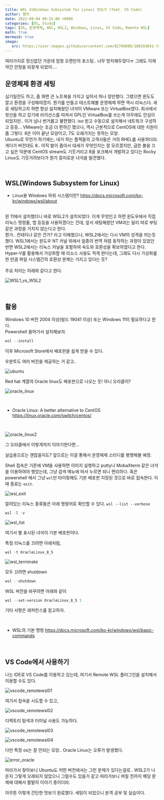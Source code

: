 ```yaml
---
title: WSL d(Windows Subsystem for Linux) 맛보기 (feat. VS Code)
author: 펭덕
date: 2022-09-04 09:25:00 +0900
categories: [OS, Study]
tags: [OS, 운영체제, WSL, WSL2, Windows, Linux, VS Code, Remote WSL]
math: true
mermaid: true
image:
   src: https://user-images.githubusercontent.com/82709090/188293841-7dd44dce-2715-4a1c-a3c3-239e5182cea7.png
---
```


여러가지로 정신없던 가운데 엄청 오랜만의 포스팅.. 너무 방치해두었다ㅠ 그래도 이제 약간 안정을 되찾게 되었어....

## 운영체제 환경 세팅

심기일전도 하고, 좀 화면 큰 노트북을 가지고 싶어서 하나 장만했다. 그랬으면 윈도도 깔고 환경을 구성해야겠지.
뭔가를 만들고 테스트해볼 운영체제 하면 역시 리눅스다. 새로 세팅하고자 하면 항상 설치해왔던 녀석이 VMware 또는 VirtualBox였다. 회사에서 핫산을 하고 있기에 라이선스를 따져서 GPL인 VirtualBox를 쓰는게 아무래도 안심이 되었지만.. 이거 넘나 번거롭고 불편했다. iso 받고 수동으로 설치해서 네트워크 구성하고 등등... VMware는 조금 더 편하긴 했으나, 역시 근본적으로 CentOS에 대한 지원이 좀 그렇다. 8은 이미 끝난 모양이고, 7도 오래가지는 못하는 모양. <br>
Ubuntu로 무언가 하기에는, 내가 하는 플젝들의 고객사들은 거의 RHEL를 사용하더라. 게다가 버전대도 8.. 아직 발이 좁아서 대세가 무엇인지는 잘 모르겠지만, 급한 불을 끄고 싶은 덕분에 CentOS stream도 기웃거리고 8을 포크해서 개발하고 있다는 Rocky Linux도 기웃거려보다가 뭔가 흥미로운 녀석을 발견했다.

<br>

## WSL(Windows Subsystem for Linux)

- Linux용 Windows 하위 시스템이란?
<https://docs.microsoft.com/ko-kr/windows/wsl/about>

<br>
윈 11에서 설치했더니 바로 WSL2가 설치되었다. 이게 무엇인고 하면 윈도우에서 직접 리눅스 명령줄, 앱 등등을 사용하겠다는 건데, 앞서 세팅해왔던 VM과는 달리 따로 부팅같은 과정을 거치지 않는다고 한다. <br>뭔가.. 컨테이너 같은 건가? 라고 이해했으나, WSL2에서는 다시 VM의 성격을 띄는듯 했다. WSL1에서는 윈도우 NT 커널 위에서 일종의 번역 처럼 동작하는 과정이 있었던 반면 WSL2에서는 리눅스 커널을 포함하여 속도와 호환성을 확보하였다고 한다. Hyper-V를 활용해서 가상화할 때 리소스 사용도 적게 한다는데, 그래도 다시 가상화를 한 만큼 파일 시스템간의 호환성 문제는 가지고 있다는 듯?
<br><br>
주요 차이는 아래와 같다고 한다.

![WSL1_vs_WSL2](https://user-images.githubusercontent.com/82709090/188293103-7bebb115-92de-4324-97f0-2bbe05861c6a.png)

<br>

## 활용

Windows 10 버전 2004 이상(빌드 19041 이상) 또는 Windows 11이 필요하다고 한다. <br>
Powershell 들어가서 설치해보자. 

```Powershell
wsl --install
```

이후 Microsoft Store에서 배포판을 쉽게 받을 수 있다.

우분투도 여러 버전을 제공하는 거 같고..

![ubuntu](https://user-images.githubusercontent.com/82709090/188293116-5c94f070-116a-447e-aecd-1f00463160c0.png)

Red hat 계열의 Oracle linux도 배포판으로 나오는 듯! 아니 오라클이?

![oracle_linux](https://user-images.githubusercontent.com/82709090/188293126-25adb33c-0dbf-41cb-8b6f-70b33bb54cb6.png)


<br>

- Oracle Linux: A better alternative to CentOS
<https://linux.oracle.com/switch/centos/>

<br>

![oracle_linux2](https://user-images.githubusercontent.com/82709090/188293144-17d9cc88-b3d8-404d-8365-41a1ac8726b6.png)

그 오라클에서 이렇게까지 이야기한다면...

실습용으로는 괜찮을지도? 앞으로는 이걸 통해서 운영체제 스터디를 병행해볼 예정.

Shell 접속은 기존에 VM을 사용하면 이미지 실행하고 putty나 MobaXterm 같은 녀석을 이용하여야 했었는데, 그냥 검색 메뉴에 떠서 누르면 되니 편리하다. 혹은 powershell 에서 그냥 `wsl`만 타이핑해도 기본 배포판 지정된 것으로 바로 접속한다. 이때 종료는 `exit`.

![wsl_exit](https://user-images.githubusercontent.com/82709090/188293175-31b3481d-746a-41e2-ad28-7343b26f2614.png)

깔려있는 리눅스 종류들은 아래 명령어로 확인할 수 있다. `wsl --list --verbose`
```Powershell
wsl -l -v
```

![wsl_list](https://user-images.githubusercontent.com/82709090/188293236-2ca72972-4e40-4f39-8cde-9437833c425a.png)

여기서 별 표시된 녀석이 기본 배포판이다.

특정 리눅스를 끄려면 아래처럼,
```Powershell
wsl -t OracleLinux_8_5
```

![wsl_terminate](https://user-images.githubusercontent.com/82709090/188293244-6d3c7e66-4440-4564-8169-85bdf912cc69.png)

모두 끄려면 shutdown
```Powershell
wsl --shutdown
```

WSL 버전을 바꾸려면 아래와 같이 
```Powershell
wsl --set-version OracleLinux_8_5 1
```
기타 사항은 레퍼런스를 참고하자.

<br>

- WSL의 기본 명령
<https://docs.microsoft.com/ko-kr/windows/wsl/basic-commands>

<br>

## VS Code에서 사용하기

나는 IDE로 VS Code를 이용하고 있는데, 여기서 Remote WSL 플러그인을 설치해서 이용할 수도 있다.

![vscode_remotewsl01](https://user-images.githubusercontent.com/82709090/188293267-fc57df17-d793-47cb-905f-81d2f4ef65cf.png)

여기서 접속을 시도할 수 있고,

![vscode_remotewsl02](https://user-images.githubusercontent.com/82709090/188293295-f7035169-60fd-46c0-aeee-5dc75803cf50.png)

디렉토리 탐색과 터미널 사용도 가능하다.

![vscode_remotewsl03](https://user-images.githubusercontent.com/82709090/188293298-9bebcce2-6801-44ab-a6d1-2d28d00c1075.png)

![vscode_remotewsl04](https://user-images.githubusercontent.com/82709090/188293299-3463ebd9-1630-4077-98da-16e6375bb9a1.png)

다만 특정 os는 잘 안되는 모양.. Oracle Linux는 오류가 발생했다. 

![error_oracle](https://user-images.githubusercontent.com/82709090/188293400-0b2bf02d-44b8-46b4-a868-b6e553fd6641.png)

따라가서 찾아보니 Ubuntu도 어떤 버전에서는 그런 문제가 있다는걸로.. WSL2가 나온지 그렇게 오래되지 않았으니 그럴수도 있을거 같고 따라가보니 며칠 전까지 해당 문제에 대해서 활발히 이야기 중이더라.

아무튼 이렇게 간단한 맛보기 완료했다. 세팅이 되었으니 본격 공부 및 실습이다.